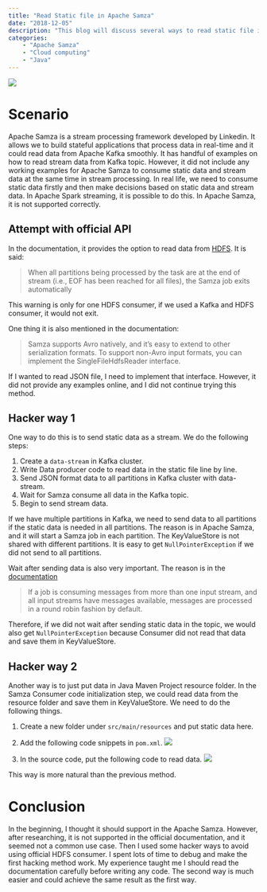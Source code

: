 ```yaml
---
title: "Read Static file in Apache Samza"
date: "2018-12-05"
description: "This blog will discuss several ways to read static file in Samza"
categories:
    - "Apache Samza"
    - "Cloud computing"
    - "Java"
---
```


![](https://samza.apache.org/img/samza-logo.png)
# Scenario

Apache Samza is a stream processing framework developed by Linkedin. It allows we to build stateful applications that process data in real-time and it could read data from Apache Kafka smoothly. It has handful of examples on how to read stream data from Kafka topic. However, it did not include any working examples for Apache Samza to consume static data and stream data at the same time in stream processing. In real life, we need to consume static data firstly and then make decisions based on static data and stream data. In Apache Spark streaming, it is possible to do this. In Apache Samza, it is not supported correctly.

## Attempt with official API

In the documentation, it provides the option to read data from [HDFS](https://samza.apache.org/learn/documentation/1.0.0/connectors/hdfs.html). It is said:

> When all partitions being processed by the task are at the end of stream (i.e., EOF has been reached for all files), the Samza job exits automatically
    
This warning is only for one HDFS consumer, if we used a Kafka and HDFS consumer, it would not exit. 

One thing it is also mentioned in the documentation: 

> Samza supports Avro natively, and it’s easy to extend to other serialization formats. To support non-Avro input formats, you can implement the SingleFileHdfsReader interface.

If I wanted to read JSON file, I need to implement that interface. However, it did not provide any examples online, and I did not continue trying this method.

## Hacker way 1

One way to do this is to send static data as a stream. We do the following steps:

1. Create a `data-stream` in Kafka cluster.
2. Write Data producer code to read data in the static file line by line.
3. Send JSON format data to all partitions in Kafka cluster with data-stream.
4. Wait for Samza consume all data in the Kafka topic.
5. Begin to send stream data.

If we have multiple partitions in Kafka, we need to send data to all partitions if the static data is needed in all partitions. The reason is in Apache Samza, and it will start a Samza job in each partition. The KeyValueStore is not shared with different partitions. It is easy to get `NullPointerException` if we did not send to all partitions. 

Wait after sending data is also very important. The reason is in the [documentation](https://samza.apache.org/learn/documentation/0.14/container/streams.html)

> If a job is consuming messages from more than one input stream, and all input streams have messages available, messages are processed in a round robin fashion by default.

Therefore, if we did not wait after sending static data in the topic, we would also get `NullPointerException` because Consumer did not read that data and save them in KeyValueStore.

## Hacker way 2

Another way is to just put data in Java Maven Project resource folder. In the Samza Consumer code initialization step, we could read data from the resource folder and save them in KeyValueStore. We need to do the following things.

1. Create a new folder under `src/main/resources` and put static data here.
2. Add the following code snippets in `pom.xml`.
![](../xml.png)

3. In the source code, put the following code to read data.
![](../java.png)

This way is more natural than the previous method. 

# Conclusion

In the beginning, I thought it should support in the Apache Samza. However, after researching, it is not supported in the official documentation, and it seemed not a common use case. Then I used some hacker ways to avoid using official HDFS consumer. I spent lots of time to debug and make the first hacking method work. My experience taught me I should read the documentation carefully before writing any code. The second way is much easier and could achieve the same result as the first way. 